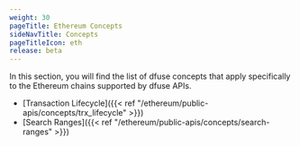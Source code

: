 ```yaml
---
weight: 30
pageTitle: Ethereum Concepts
sideNavTitle: Concepts
pageTitleIcon: eth
release: beta
---
```


In this section, you will find the list of dfuse concepts that apply specifically to the Ethereum chains supported by dfuse APIs.

- [Transaction Lifecycle]({{< ref "/ethereum/public-apis/concepts/trx_lifecycle" >}})
- [Search Ranges]({{< ref "/ethereum/public-apis/concepts/search-ranges" >}})
